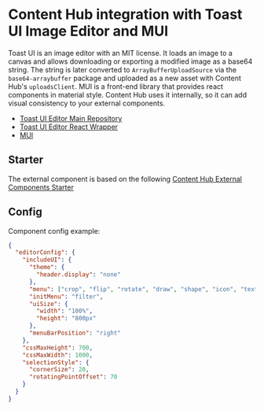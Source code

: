 # Content Hub integration with Toast UI Image Editor and MUI

Toast UI is an image editor with an MIT license. It loads an image to a canvas and allows downloading or exporting a modified image as a base64 string. The string is later converted to `ArrayBufferUploadSource` via the `base64-arraybuffer` package and uploaded as a new asset with Content Hub's `uploadsClient`.
MUI is a front-end library that provides react components in material style. Content Hub uses it internally, so it can add visual consistency to your external components.

 - [Toast UI Editor Main Repository](https://github.com/nhn/tui.image-editor?tab=readme-ov-file)
 - [Toast UI Editor React Wrapper](https://github.com/nhn/tui.image-editor/tree/master/apps/react-image-editor)
 - [MUI](https://mui.com/)

## Starter

The external component is based on the following [Content Hub External Components Starter](https://github.com/nvadera-sc/content-hub-external-components-starter)

## Config

Component config example:

```json
{
  "editorConfig": {
    "includeUI": {
      "theme": {
        "header.display": "none"
      },
      "menu": ["crop", "flip", "rotate", "draw", "shape", "icon", "text", "filter"],
      "initMenu": "filter",
      "uiSize": {
        "width": "100%",
        "height": "800px"
      },
      "menuBarPosition": "right"
    },
    "cssMaxHeight": 700,
    "cssMaxWidth": 1000,
    "selectionStyle": {
      "cornerSize": 20,
      "rotatingPointOffset": 70
    }
  }
}
```